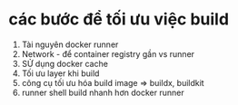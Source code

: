 # các bước để tối ưu việc build
1. Tài nguyên docker runner
2. Network - để container registry gần vs runner
3. SỬ dụng docker cache
4. Tối ưu layer khi build
5. công cụ tối ưu hóa build image => buildx, buildkit
6. runner shell build  nhanh hơn docker runner